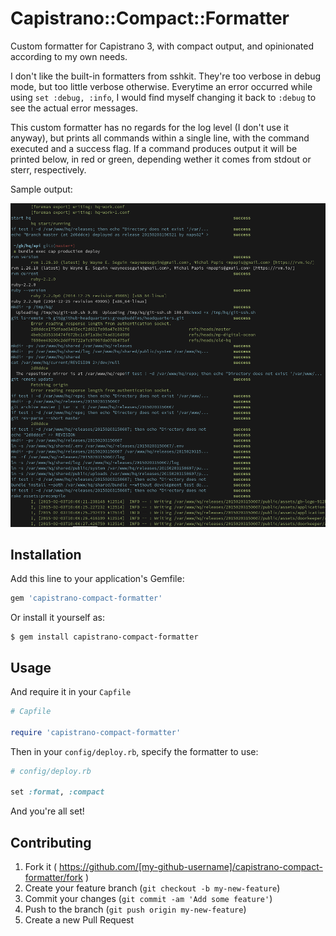 # Capistrano::Compact::Formatter

Custom formatter for Capistrano 3, with compact output, and opinionated according to my own needs.

I don't like the built-in formatters from sshkit. They're too verbose in debug mode, but too little verbose otherwise. Everytime an error occurred while using `set :debug, :info`, I would find myself changing it back to `:debug` to see the actual error messages.

This custom formatter has no regards for the log level (I don't use it anyway), but prints all commands within a single line, with the command executed and a success flag.
If a command produces output it will be printed below, in red or green, depending wether it comes from stdout or sterr, respectively.

Sample output:

![Sample Output](sample-output.png)

## Installation

Add this line to your application's Gemfile:

```ruby
gem 'capistrano-compact-formatter'
```

Or install it yourself as:

    $ gem install capistrano-compact-formatter

## Usage

And require it in your `Capfile`

```ruby
# Capfile

require 'capistrano-compact-formatter'
```

Then in your `config/deploy.rb`, specify the formatter to use:

```ruby
# config/deploy.rb

set :format, :compact
```

And you're all set!

## Contributing

1. Fork it ( https://github.com/[my-github-username]/capistrano-compact-formatter/fork )
2. Create your feature branch (`git checkout -b my-new-feature`)
3. Commit your changes (`git commit -am 'Add some feature'`)
4. Push to the branch (`git push origin my-new-feature`)
5. Create a new Pull Request
